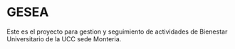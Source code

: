 # GESEA

Este es el proyecto para gestion y seguimiento de actividades de Bienestar Universitario de la UCC sede Monteria.
